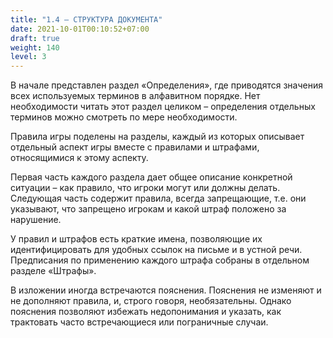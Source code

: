 ```yaml
---
title: "1.4 – СТРУКТУРА ДОКУМЕНТА"
date: 2021-10-01T00:10:52+07:00
draft: true
weight: 140
level: 3
---
```


В начале представлен раздел «Определения», где приводятся значения всех используемых
терминов в алфавитном порядке. Нет необходимости читать этот раздел целиком – определения
отдельных терминов можно смотреть по мере необходимости.

Правила игры поделены на разделы, каждый из которых описывает отдельный аспект игры вместе с
правилами и штрафами, относящимися к этому аспекту.

Первая часть каждого раздела дает общее описание конкретной ситуации – как правило, что игроки
могут или должны делать. Следующая часть содержит правила, всегда запрещающие, т.е. они
указывают, что запрещено игрокам и какой штраф положено за нарушение.

У правил и штрафов есть краткие имена, позволяющие их идентифицировать для удобных ссылок
на письме и в устной речи. Предписания по применению каждого штрафа собраны в отдельном
разделе «Штрафы».

В изложении иногда встречаются пояснения. Пояснения не изменяют и не дополняют правила, и,
строго говоря, необязательны. Однако пояснения позволяют избежать недопонимания и указать,
как трактовать часто встречающиеся или пограничные случаи.